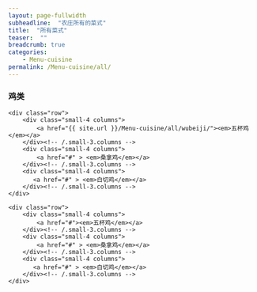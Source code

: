 ```yaml
---
layout: page-fullwidth
subheadline:  "农庄所有的菜式"
title:  "所有菜式"
teaser:  "" 
breadcrumb: true
categories:
    - Menu-cuisine 
permalink: /Menu-cuisine/all/
---
```


### 鸡类
<div class="show-for-small">

    <div class="row">
        <div class="small-4 columns">
            <a href="{{ site.url }}/Menu-cuisine/all/wubeiji/"><em>五杯鸡</em></a>
        </div><!-- /.small-3.columns -->
        <div class="small-4 columns">
            <a href="#" > <em>桑拿鸡</em></a>
        </div><!-- /.small-3.columns -->
        <div class="small-4 columns">
           <a href="#" > <em>白切鸡</em></a>
        </div><!-- /.small-3.columns -->
    </div>

    <div class="row">
        <div class="small-4 columns">
            <a href="#"><em>五杯鸡</em></a>
        </div><!-- /.small-3.columns -->
        <div class="small-4 columns">
            <a href="#" > <em>桑拿鸡</em></a>
        </div><!-- /.small-3.columns -->
        <div class="small-4 columns">
           <a href="#" > <em>白切鸡</em></a>
        </div><!-- /.small-3.columns -->
    </div>

</div>
